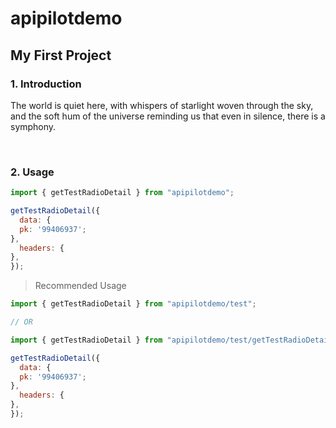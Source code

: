 # apipilotdemo

## My First Project

### 1. Introduction

The world is quiet here, with whispers of starlight woven through the sky, and the soft hum of the universe reminding us that even in silence, there is a symphony.

<br/>

### 2. Usage

```javascript
import { getTestRadioDetail } from "apipilotdemo";

getTestRadioDetail({
  data: {
  pk: '99406937';
},
  headers: {
},
});
```

> Recommended Usage

```javascript
import { getTestRadioDetail } from "apipilotdemo/test";

// OR

import { getTestRadioDetail } from "apipilotdemo/test/getTestRadioDetail";

getTestRadioDetail({
  data: {
  pk: '99406937';
},
  headers: {
},
});
```
